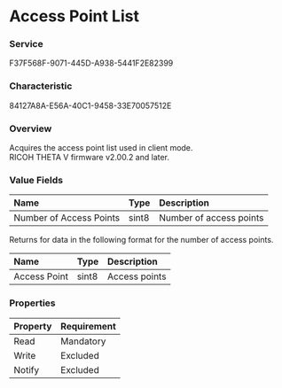 # Access Point List

### Service

F37F568F-9071-445D-A938-5441F2E82399

### Characteristic

84127A8A-E56A-40C1-9458-33E70057512E

### Overview

Acquires the access point list used in client mode.  
RICOH THETA V firmware v2.00.2 and later.

### Value Fields

| Name | Type | Description |
|:--|:--|:--|
| Number of Access Points | sint8 | Number of access points |

Returns for data in the following format for the number of access points.

| Name | Type | Description |
|:--|:--|:--|
| Access Point | sint8 | Access points |

### Properties

| Property | Requirement |
|:--|:--|
| Read | Mandatory |
| Write | Excluded |
| Notify | Excluded |
